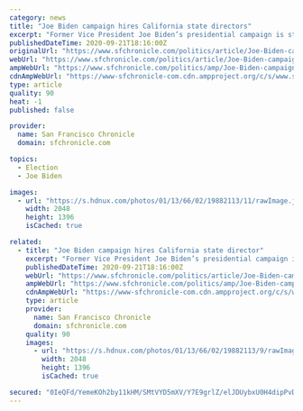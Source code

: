 ```yaml
---
category: news
title: "Joe Biden campaign hires California state directors"
excerpt: "Former Vice President Joe Biden’s presidential campaign is staffing up in California, tapping a state director from Los Angeles and organizing director from San Francisco."
publishedDateTime: 2020-09-21T18:16:00Z
originalUrl: "https://www.sfchronicle.com/politics/article/Joe-Biden-campaign-hires-California-state-director-15584331.php"
webUrl: "https://www.sfchronicle.com/politics/article/Joe-Biden-campaign-hires-California-state-director-15584331.php"
ampWebUrl: "https://www.sfchronicle.com/politics/amp/Joe-Biden-campaign-hires-California-state-director-15584331.php"
cdnAmpWebUrl: "https://www-sfchronicle-com.cdn.ampproject.org/c/s/www.sfchronicle.com/politics/amp/Joe-Biden-campaign-hires-California-state-director-15584331.php"
type: article
quality: 90
heat: -1
published: false

provider:
  name: San Francisco Chronicle
  domain: sfchronicle.com

topics:
  - Election
  - Joe Biden

images:
  - url: "https://s.hdnux.com/photos/01/13/66/02/19882113/11/rawImage.jpg"
    width: 2048
    height: 1396
    isCached: true

related:
  - title: "Joe Biden campaign hires California state director"
    excerpt: "Former Vice President Joe Biden’s presidential campaign is staffing up in California, tapping a state director from Los Angeles and organizing director from San Francisco."
    publishedDateTime: 2020-09-21T18:16:00Z
    webUrl: "https://www.sfchronicle.com/politics/article/Joe-Biden-campaign-hires-California-state-director-15584331.php"
    ampWebUrl: "https://www.sfchronicle.com/politics/amp/Joe-Biden-campaign-hires-California-state-director-15584331.php"
    cdnAmpWebUrl: "https://www-sfchronicle-com.cdn.ampproject.org/c/s/www.sfchronicle.com/politics/amp/Joe-Biden-campaign-hires-California-state-director-15584331.php"
    type: article
    provider:
      name: San Francisco Chronicle
      domain: sfchronicle.com
    quality: 90
    images:
      - url: "https://s.hdnux.com/photos/01/13/66/02/19882113/9/rawImage.jpg"
        width: 2048
        height: 1396
        isCached: true

secured: "0IeQFd/YemeKOh2by11kHM/SMtVYD5mXV/Y7E9grlZ/elJDUybxU0H4dipPvDH7uHXynhT5LX6Ljm0WVyTtGC8s8jfGWKLcOiyGMPcro89VMvzZ6MnQy0Gyq7B5SDcluNNL9dy5zqJaJ3+FVRv7IHlCH5myd+pRIjkNVVRB2Me7+tN4ybGmf7/VzSDP/DzZu3NS4F9gi5Fs19cZV9lt4VYbrOBPE5aJ9GPSiiWNk8m8jqypbOyExvVsKtBoEroWJ7dEQ2sLolZyEgC24CjvsafMpCRmcBkLnsGPPNt6QPXoZk2s6va1g0pxgFJXyJQEUVxTSy5s5FqzOLNBRyIi/0l3QSCDsIzmcrysdvKAuQRo=;8rF5eMTqISnxgs92UqnGzg=="
---
```



